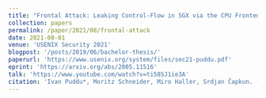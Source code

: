 ```yaml
---
title: "Frontal Attack: Leaking Control-​Flow in SGX via the CPU Frontend"
collection: papers
permalink: /paper/2021/08/frontal-attack
date: 2021-08-01
venue: 'USENIX Security 2021'
blogpost: '/posts/2019/06/bachelor-thesis/'
paperurl: 'https://www.usenix.org/system/files/sec21-puddu.pdf'
eprint: 'https://arxiv.org/abs/2005.11516'
talk: 'https://www.youtube.com/watch?v=ti58SJ1ie3A'
citation: 'Ivan Puddu*, Moritz Schneider, Miro Haller, Srdjan Čapkun. (2021). &quot;Frontal Attack: Leaking Control-​Flow in SGX via the CPU Frontend&quot; <i>USENIX Security 2021</i>.'
---
```

